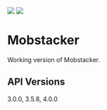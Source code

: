 [![](https://poggit.pmmp.io/shield.state/Mobstacker)](https://poggit.pmmp.io/p/Mobstacker)
<a href="https://poggit.pmmp.io/p/Mobstacker"><img src="https://poggit.pmmp.io/shield.state/Mobstacker"></a>
# Mobstacker
Working version of Mobstacker.

## API Versions
3.0.0, 3.5.8, 4.0.0
